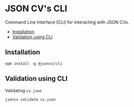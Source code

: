 # JSON CV's CLI

Command Line Interface (CLI) for interacting with JSON CVs.

- [Installation](#installation)
- [Validation using CLI](#validation-using-cli)

## Installation

```shell
npm install -g @jsoncv/cli
```

## Validation using CLI

Validating `cv.json`

```shell
jsoncv validate cv.json
```
